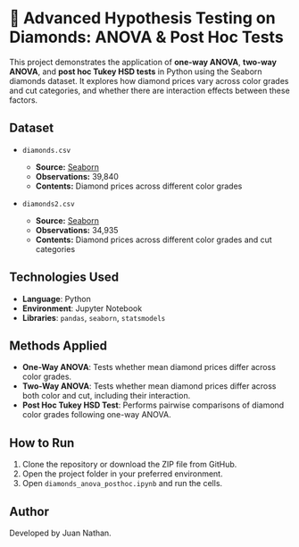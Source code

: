 # 💎 Advanced Hypothesis Testing on Diamonds: ANOVA & Post Hoc Tests

This project demonstrates the application of **one-way ANOVA**, **two-way ANOVA**, and **post hoc Tukey HSD tests** in Python using the Seaborn diamonds dataset.
It explores how diamond prices vary across color grades and cut categories, and whether there are interaction effects between these factors.

## Dataset

- `diamonds.csv`  
  - **Source:** [Seaborn](https://seaborn.pydata.org/)  
  - **Observations:** 39,840 
  - **Contents:** Diamond prices across different color grades  

- `diamonds2.csv`  
  - **Source:** [Seaborn](https://seaborn.pydata.org/)  
  - **Observations:** 34,935 
  - **Contents:** Diamond prices across different color grades and cut categories  

## Technologies Used

- **Language**: Python
- **Environment**: Jupyter Notebook
- **Libraries**: `pandas`, `seaborn`, `statsmodels`

## Methods Applied
- **One-Way ANOVA**: Tests whether mean diamond prices differ across color grades.
- **Two-Way ANOVA**: Tests whether mean diamond prices differ across both color and cut, including their interaction.
- **Post Hoc Tukey HSD Test**: Performs pairwise comparisons of diamond color grades following one-way ANOVA.

## How to Run

1. Clone the repository or download the ZIP file from GitHub.
2. Open the project folder in your preferred environment.
3. Open `diamonds_anova_posthoc.ipynb` and run the cells.

## Author

Developed by Juan Nathan.
